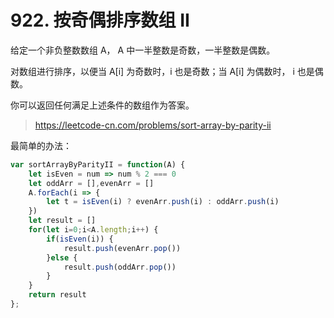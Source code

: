 # 922. 按奇偶排序数组 II

给定一个非负整数数组 A， A 中一半整数是奇数，一半整数是偶数。

对数组进行排序，以便当 A[i] 为奇数时，i 也是奇数；当 A[i] 为偶数时， i 也是偶数。

你可以返回任何满足上述条件的数组作为答案。

> https://leetcode-cn.com/problems/sort-array-by-parity-ii


最简单的办法：
```js
var sortArrayByParityII = function(A) {
    let isEven = num => num % 2 === 0
    let oddArr = [],evenArr = []
    A.forEach(i => {
        let t = isEven(i) ? evenArr.push(i) : oddArr.push(i)
    })
    let result = []
    for(let i=0;i<A.length;i++) {
        if(isEven(i)) {
            result.push(evenArr.pop())
        }else {
            result.push(oddArr.pop())
        }
    }
    return result
};
```